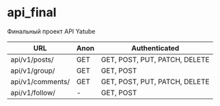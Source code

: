 # api_final
Финальный проект API Yatube

URL | Anon | Authenticated
------------ | ------------- | -------------
api/v1/posts/ | GET | GET, POST, PUT, PATCH, DELETE
api/v1/group/ | GET | GET, POST
api/v1/comments/ | GET | GET, POST, PUT, PATCH, DELETE
api/v1/follow/ | - | GET, POST
